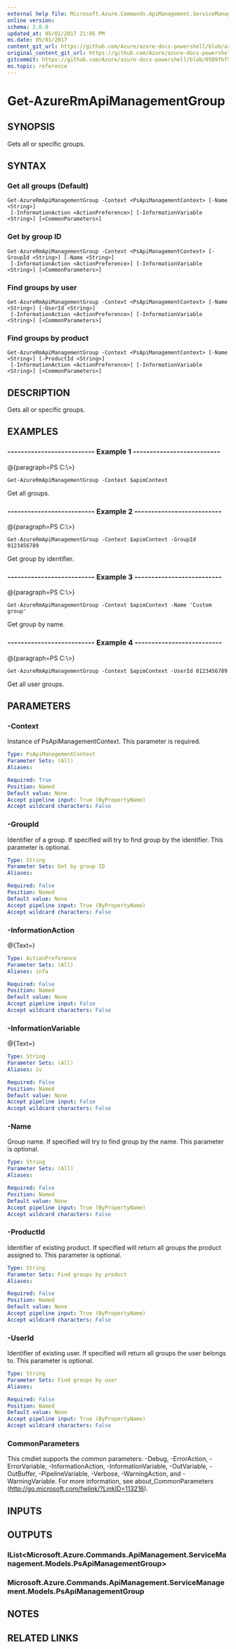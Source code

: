 ```yaml
---
external help file: Microsoft.Azure.Commands.ApiManagement.ServiceManagement.dll-Help.xml
online version:
schema: 2.0.0
updated_at: 05/01/2017 21:05 PM
ms.date: 05/01/2017
content_git_url: https://github.com/Azure/azure-docs-powershell/blob/azurestack/azureps-cmdlets-docs/ResourceManager/AzureRM.ApiManagement/v1.1.4/Get-AzureRmApiManagementGroup.md
original_content_git_url: https://github.com/Azure/azure-docs-powershell/blob/azurestack/azureps-cmdlets-docs/ResourceManager/AzureRM.ApiManagement/v1.1.4/Get-AzureRmApiManagementGroup.md
gitcommit: https://github.com/Azure/azure-docs-powershell/blob/0589fbf53d27e39e0cf445261d29c64fb0859d62
ms.topic: reference
---
```


# Get-AzureRmApiManagementGroup

## SYNOPSIS
Gets all or specific groups.

## SYNTAX

### Get all groups (Default)
```
Get-AzureRmApiManagementGroup -Context <PsApiManagementContext> [-Name <String>]
 [-InformationAction <ActionPreference>] [-InformationVariable <String>] [<CommonParameters>]
```

### Get by group ID
```
Get-AzureRmApiManagementGroup -Context <PsApiManagementContext> [-GroupId <String>] [-Name <String>]
 [-InformationAction <ActionPreference>] [-InformationVariable <String>] [<CommonParameters>]
```

### Find groups by user
```
Get-AzureRmApiManagementGroup -Context <PsApiManagementContext> [-Name <String>] [-UserId <String>]
 [-InformationAction <ActionPreference>] [-InformationVariable <String>] [<CommonParameters>]
```

### Find groups by product
```
Get-AzureRmApiManagementGroup -Context <PsApiManagementContext> [-Name <String>] [-ProductId <String>]
 [-InformationAction <ActionPreference>] [-InformationVariable <String>] [<CommonParameters>]
```

## DESCRIPTION
Gets all or specific groups.

## EXAMPLES

### --------------------------  Example 1  --------------------------
@{paragraph=PS C:\\\>}



```
Get-AzureRmApiManagementGroup -Context $apimContext
```

Get all groups.

### --------------------------  Example 2  --------------------------
@{paragraph=PS C:\\\>}



```
Get-AzureRmApiManagementGroup -Context $apimContext -GroupId 0123456789
```

Get group by identifier.

### --------------------------  Example 3  --------------------------
@{paragraph=PS C:\\\>}



```
Get-AzureRmApiManagementGroup -Context $apimContext -Name 'Custom group'
```

Get group by name.

### --------------------------  Example 4  --------------------------
@{paragraph=PS C:\\\>}



```
Get-AzureRmApiManagementGroup -Context $apimContext -UserId 0123456789
```

Get all user groups.

## PARAMETERS

### -Context
Instance of PsApiManagementContext.
This parameter is required.

```yaml
Type: PsApiManagementContext
Parameter Sets: (All)
Aliases: 

Required: True
Position: Named
Default value: None
Accept pipeline input: True (ByPropertyName)
Accept wildcard characters: False
```

### -GroupId
Identifier of a group.
If specified will try to find group by the identifier.
This parameter is optional.

```yaml
Type: String
Parameter Sets: Get by group ID
Aliases: 

Required: False
Position: Named
Default value: None
Accept pipeline input: True (ByPropertyName)
Accept wildcard characters: False
```

### -InformationAction
@{Text=}

```yaml
Type: ActionPreference
Parameter Sets: (All)
Aliases: infa

Required: False
Position: Named
Default value: None
Accept pipeline input: False
Accept wildcard characters: False
```

### -InformationVariable
@{Text=}

```yaml
Type: String
Parameter Sets: (All)
Aliases: iv

Required: False
Position: Named
Default value: None
Accept pipeline input: False
Accept wildcard characters: False
```

### -Name
Group name.
If specified will try to find group by the name.
This parameter is optional.

```yaml
Type: String
Parameter Sets: (All)
Aliases: 

Required: False
Position: Named
Default value: None
Accept pipeline input: True (ByPropertyName)
Accept wildcard characters: False
```

### -ProductId
Identifier of existing product.
If specified will return all groups the product assigned to.
This parameter is optional.

```yaml
Type: String
Parameter Sets: Find groups by product
Aliases: 

Required: False
Position: Named
Default value: None
Accept pipeline input: True (ByPropertyName)
Accept wildcard characters: False
```

### -UserId
Identifier of existing user.
If specified will return all groups the user belongs to.
This parameter is optional.

```yaml
Type: String
Parameter Sets: Find groups by user
Aliases: 

Required: False
Position: Named
Default value: None
Accept pipeline input: True (ByPropertyName)
Accept wildcard characters: False
```

### CommonParameters
This cmdlet supports the common parameters: -Debug, -ErrorAction, -ErrorVariable, -InformationAction, -InformationVariable, -OutVariable, -OutBuffer, -PipelineVariable, -Verbose, -WarningAction, and -WarningVariable. For more information, see about_CommonParameters (http://go.microsoft.com/fwlink/?LinkID=113216).

## INPUTS

## OUTPUTS

### IList<Microsoft.Azure.Commands.ApiManagement.ServiceManagement.Models.PsApiManagementGroup>

### Microsoft.Azure.Commands.ApiManagement.ServiceManagement.Models.PsApiManagementGroup

## NOTES

## RELATED LINKS

